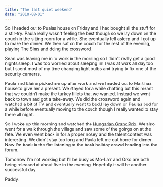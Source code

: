 ```yaml
---
title: "The last quiet weekend"
date: "2010-08-01"
---
```

So I headed out to Pualas house on Friday and I had bought all the stuff for a stir-fry. Paula really wasn't feeling the best though so we lay down on the couch in the sitting room for a while. She eventually fell asleep and I got up to make the dinner. We then sat on the couch for the rest of the evening, playing The Sims and doing the crossword.

Sean was leaving me in to work in the morning so I didn't really get a good nights sleep. I was too worried about sleeping in! I was at work all day too but I spent most of my time changing light bulbs and trying to fix one of the security cameras.

Paula and Elaine picked me up after work and we headed out to Martinas house to give her a present. We stayed for a while chatting but this meant that we couldn't make the turkey fillets that we wanted. Instead we went back to town and got a take-away. We did the crossword again and watched a bit of TV and eventually went to bed.I lay down on Paulas bed for a while before eventually moving to the couch though I really wanted to stay there all night.

So I woke up this morning and watched the [Hungarian Grand Prix](http://www.rte.ie/sport/motorsport/2010/0801/webberm_hungary.html). We also went for a walk through the village and saw some of the goings on at the fete. We even went back in for a proper nosey and the talent contest was interesting. We didn't stay too long and Paula left me out home for dinner. Now I'm back in the flat listening to the bank holiday crowd heading into the forum.

Tomorrow I'm not working but I'll be busy as Mo-Larr and Orko are both being released at about five in the evening. Hopefully it will be another successful day!

Paddy.